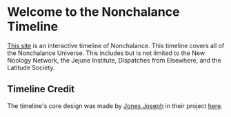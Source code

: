 # Welcome to the Nonchalance Timeline

[This site](https://huskydog9988.github.io/Nonchalance/) is an interactive timeline of Nonchalance. This timeline covers all of the Nonchalance Universe. This includes but is not limited to the New Noology Network, the Jejune Institute, Dispatches from Elsewhere, and the Latitude Society.

## Timeline Credit

The timeline's core design was made by [Jones Joseph](https://codepen.io/jo_Geek) in their project [here](https://codepen.io/jo_Geek/pen/NLoGZZ).
